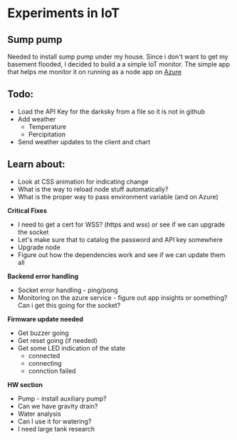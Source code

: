 # Experiments in IoT

## Sump pump
Needed to install sump pump under my house. Since i don't want to get my basement flooded, I decided to build a a simple IoT monitor. 
The simple app that helps me monitor it on running as a node app on [Azure](http://homecortex.azurewebsites.net)

## Todo:
* Load the API Key for the darksky from a file so it is not in github
* Add weather 
  - Temperature
  - Percipitation
* Send weather updates to the client and chart

## Learn about: 
* Look at CSS animation for indicating change
* What is the way to reload node stuff automatically?
* What is the proper way to pass environment variable (and on Azure)

**Critical Fixes**
* I need to get a cert for WSS? (https and wss) or see if we can upgrade the socket
* Let's make sure that to catalog the password and API key somewhere
* Upgrade node
* Figure out how the dependencies work and see if we can update them all

**Backend error handling**
- Socket error handling - ping/pong
- Monitoring on the azure service - figure out app insights or something?
  Can i get this going for the socket?

**Firmware update needed**
* Get buzzer  going
* Get reset going (if needed)
* Get some LED indication of the state
  - connected
  - connecting
  - connction failed

**HW section**
* Pump - install auxiliary pump?
* Can we have gravity drain?
* Water analysis
* Can I use it for watering?
* I need large tank research

